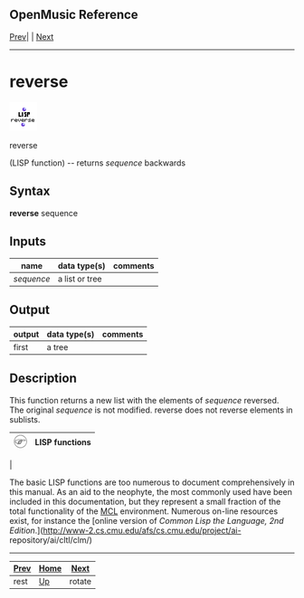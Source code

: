 OpenMusic Reference  
---  
[Prev](rest)| | [Next](rotate)  
  
* * *

# reverse

![](figures/functions/lisp/reverse.png)

  
  
reverse  
  
(LISP function) \-- returns  _sequence_  backwards  

## Syntax

   **reverse**  sequence  

## Inputs

name| data type(s)| comments  
---|---|---  
 _sequence_ |  a list or tree|  
  
## Output

output| data type(s)| comments  
---|---|---  
first| a tree|  
  
## Description

This function returns a new list with the elements of  _sequence_  reversed.
The original  _sequence_  is not modified.  reverse  does not reverse elements
in sublists.

![Note](figures/images/note.gif)|  **LISP functions**  
---|---  
 |

The basic LISP functions are too numerous to document comprehensively in this
manual. As an aid to the neophyte, the most commonly used have been included
in this documentation, but they represent a small fraction of the total
functionality of the [MCL](glossary#MCL) environment. Numerous on-line
resources exist, for instance the [online version of _Common Lisp the
Language, 2nd Edition_.](http://www-2.cs.cmu.edu/afs/cs.cmu.edu/project/ai-
repository/ai/cltl/clm/)  
  
* * *

[Prev](rest)| [Home](index)| [Next](rotate)  
---|---|---  
rest| [Up](funcref.main)| rotate

